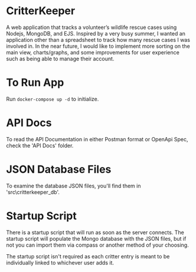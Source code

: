 # CritterKeeper
A web application that tracks a volunteer’s wildlife rescue cases using Nodejs, MongoDB, and EJS.
Inspired by a very busy summer, I wanted an application other than a spreadsheet to track how many rescue cases I was involved in.
In the near future, I would like to implement more sorting on the main view, charts/graphs, and some improvements for user experience such as being able to manage their account.

# To Run App
Run `docker-compose up -d` to initialize.

# API Docs
To read the API Documentation in either Postman format or OpenApi Spec, check the 'API Docs' folder.

# JSON Database Files
To examine the database JSON files, you'll find them in 'src\critterkeeper_db'.

# Startup Script
There is a startup script that will run as soon as the server connects.
The startup script will populate the Mongo database with the JSON files, but if not you can import them via compass or another method of your choosing.

The startup script isn't required as each critter entry is meant to be individually linked to whichever user adds it.
